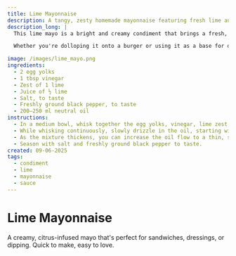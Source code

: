 ```yaml
---
title: Lime Mayonnaise
description: A tangy, zesty homemade mayonnaise featuring fresh lime and natural oil.
description_long: |
  This lime mayo is a bright and creamy condiment that brings a fresh, citrusy kick to sandwiches, grilled vegetables, or crispy fries. Made with rich egg yolks, fragrant lime zest, and a touch of vinegar, it's a simple emulsion that elevates everyday meals.

  Whether you're dolloping it onto a burger or using it as a base for dressings and dips, this lime mayo delivers a perfect balance of richness and acidity — all whipped up in minutes.

image: /images/lime_mayo.png
ingredients:
  - 2 egg yolks
  - 1 tbsp vinegar
  - Zest of 1 lime
  - Juice of ½ lime
  - Salt, to taste
  - Freshly ground black pepper, to taste
  - 200–250 ml neutral oil 
instructions:
  - In a medium bowl, whisk together the egg yolks, vinegar, lime zest, and lime juice until smooth.
  - While whisking continuously, slowly drizzle in the oil, starting with just a few drops at a time to begin the emulsion.
  - As the mixture thickens, you can increase the oil flow to a thin, steady stream, whisking constantly until all the oil is incorporated and the mayo is thick and glossy.
  - Season with salt and freshly ground black pepper to taste.
created: 09-06-2025
tags:
  - condiment
  - lime
  - mayonnaise
  - sauce
---
```


# Lime Mayonnaise

A creamy, citrus-infused mayo that's perfect for sandwiches, dressings, or dipping. Quick to make, easy to love.
